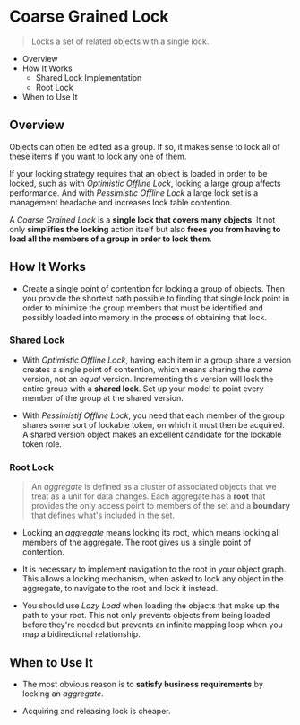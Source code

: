 # Coarse Grained Lock

> Locks a set of related objects with a single lock.

* Overview
* How It Works
  * Shared Lock Implementation
  * Root Lock
* When to Use It

## Overview

Objects can often be edited as a group. If so, it makes sense to lock all of these items if you want to lock any one of them.

If your locking strategy requires that an object is loaded in order to be locked, such as with *Optimistic Offline Lock*, locking a large group affects performance. And with *Pessimistic Offline Lock* a large lock set is a management headache and increases lock table contention.

A *Coarse Grained Lock* is a **single lock that covers many objects**. It not only **simplifies the locking** action itself but also **frees you from having to load all the members of a group in order to lock them**.

## How It Works

* Create a single point of contention for locking a group of objects. Then you provide the shortest path possible to finding that single lock point in order to minimize the group members that must be identified and possibly loaded into memory in the process of obtaining that lock. 

### Shared Lock

* With *Optimistic Offline Lock*, having each item in a group share a version creates a single point of contention, which means sharing the *same* version, not an *equal* version. Incrementing this version will lock the entire group with a **shared lock**. Set up your model to point every member of the group at the shared version.

* With *Pessimistif Offline Lock*, you need that each member of the group shares some sort of lockable token, on which it must then be acquired. A shared version object makes an excellent candidate for the lockable token role.

### Root Lock

> An *aggregate* is defined as a cluster of associated objects that we treat as a unit for data changes. Each aggregate has a **root** that provides the only access point to members of the set and a **boundary** that defines what's included in the set.

* Locking an *aggregate* means locking its root, which means locking all members of the aggregate. The root gives us a single point of contention.

* It is necessary to implement navigation to the root in your object graph. This allows a locking mechanism, when asked to lock any object in the aggregate, to navigate to the root and lock it instead.

* You should use *Lazy Load* when loading the objects that make up the path to your root. This not only prevents objects from being loaded before they're needed but prevents an infinite mapping loop when you map a bidirectional relationship.

## When to Use It

* The most obvious reason is to **satisfy business requirements** by locking an *aggregate*.

* Acquiring and releasing lock is cheaper.
